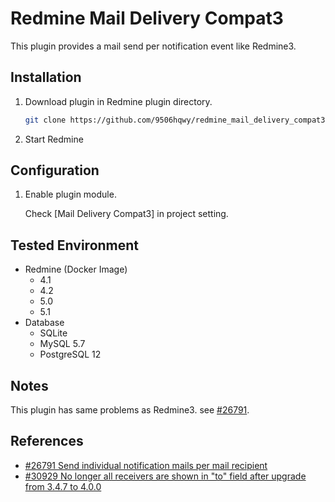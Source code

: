# Redmine Mail Delivery Compat3

This plugin provides a mail send per notification event like Redmine3.

## Installation

1. Download plugin in Redmine plugin directory.
   ```sh
   git clone https://github.com/9506hqwy/redmine_mail_delivery_compat3.git
   ```
2. Start Redmine

## Configuration

1. Enable plugin module.

   Check [Mail Delivery Compat3] in project setting.

## Tested Environment

* Redmine (Docker Image)
  * 4.1
  * 4.2
  * 5.0
  * 5.1
* Database
  * SQLite
  * MySQL 5.7
  * PostgreSQL 12

## Notes

This plugin has same problems as Redmine3. see [#26791](https://www.redmine.org/issues/26791).

## References

- [#26791 Send individual notification mails per mail recipient](https://www.redmine.org/issues/26791)
- [#30929 No longer all receivers are shown in "to" field after upgrade from 3.4.7 to 4.0.0](https://www.redmine.org/issues/30929)

